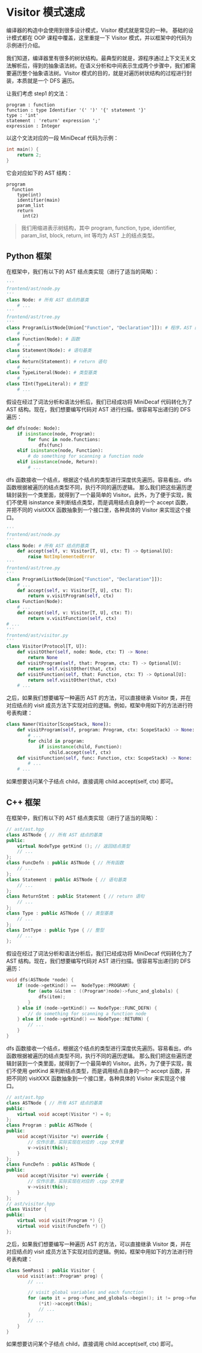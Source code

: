# Visitor 模式速成
编译器的构造中会使用到很多设计模式，Visitor 模式就是常见的一种。 基础的设计模式都在 OOP 课程中覆盖，这里重提一下 Visitor 模式，并以框架中的代码为示例进行介绍。

我们知道，编译器里有很多的树状结构。最典型的就是，源程序通过上下文无关文法解析后，得到的抽象语法树。在语义分析和中间表示生成两个步骤中，我们都需要遍历整个抽象语法树。Visitor 模式的目的，就是对遍历树状结构的过程进行封装，本质就是一个 DFS 遍历。

让我们考虑 step1 的文法：

```
program : function
function : type Identifier '(' ')' '{' statement '}'
type : 'int'
statement : 'return' expression ';'
expression : Integer
```

以这个文法对应的一段 MiniDecaf 代码为示例：

```C
int main() {
    return 2;
}
```

它会对应如下的 AST 结构：

```
program
  function
    type(int)
    identifier(main)
    param_list
    return
      int(2)
```

> 我们用缩进表示树结构，其中 program, function, type, identifier, param_list, block, return, int 等均为 AST 上的结点类型。

## Python 框架

在框架中，我们有以下的 AST 结点类实现（进行了适当的简略）：

```python
'''
frontend/ast/node.py
'''
class Node: # 所有 AST 结点的基类
    # ...
'''
frontend/ast/tree.py
'''
class Program(ListNode[Union["Function", "Declaration"]]): # 程序，AST 的根结点类型
    # ...
class Function(Node): # 函数
    # ...
class Statement(Node): # 语句基类
    # ...
class Return(Statement): # return 语句
    # ...
class TypeLiteral(Node): # 类型基类
    # ...
class TInt(TypeLiteral): # 整型
    # ...
```

假设在经过了词法分析和语法分析后，我们已经成功将 MiniDecaf 代码转化为了 AST 结构。现在，我们想要编写代码对 AST 进行扫描。很容易写出递归的 DFS 遍历：

```python
def dfs(node: Node):
    if isinstance(node, Program):
        for func in node.functions:
            dfs(func)
    elif isinstance(node, Function):
        # do something for scanning a function node
    elif isinstance(node, Return):
        # ...
```

dfs 函数接收一个结点，根据这个结点的类型进行深度优先遍历。容易看出，dfs 函数根据被遍历的结点类型不同，执行不同的遍历逻辑。 那么我们把这些遍历逻辑封装到一个类里面，就得到了一个最简单的 Visitor。此外，为了便于实现，我们不使用 isinstance 来判断结点类型，而是调用结点自身的一个 accept 函数，并把不同的 visitXXX 函数抽象到一个接口里，各种具体的 Visitor 来实现这个接口。

```python
'''
frontend/ast/node.py
'''
class Node: # 所有 AST 结点的基类
    def accept(self, v: Visitor[T, U], ctx: T) -> Optional[U]:
        raise NotImplementedError
'''
frontend/ast/tree.py
'''
class Program(ListNode[Union["Function", "Declaration"]]):
    # ...
    def accept(self, v: Visitor[T, U], ctx: T):
        return v.visitProgram(self, ctx)
class Function(Node):
    # ...
    def accept(self, v: Visitor[T, U], ctx: T):
        return v.visitFunction(self, ctx)
# ...
'''
frontend/ast/visitor.py
'''
class Visitor(Protocol[T, U]):
    def visitOther(self, node: Node, ctx: T) -> None:
        return None
    def visitProgram(self, that: Program, ctx: T) -> Optional[U]:
        return self.visitOther(that, ctx)
    def visitFunction(self, that: Function, ctx: T) -> Optional[U]:
        return self.visitOther(that, ctx)
    # ...
```

之后，如果我们想要编写一种遍历 AST 的方法，可以直接继承 Visitor 类，并在对应结点的 visit 成员方法下实现对应的逻辑。例如，框架中用如下的方法进行符号表构建：

```python
class Namer(Visitor[ScopeStack, None]):
    def visitProgram(self, program: Program, ctx: ScopeStack) -> None:
        # ...
        for child in program:
            if isinstance(child, Function):
                child.accept(self, ctx)    
    def visitFunction(self, func: Function, ctx: ScopeStack) -> None:
        # ...
    # ...
```

如果想要访问某个子结点 child，直接调用 child.accept(self, ctx) 即可。

## C++ 框架

在框架中，我们有以下的 AST 结点类实现（进行了适当的简略）：

```C++
// ast/ast.hpp
class ASTNode { // 所有 AST 结点的基类
public:
    virtual NodeType getKind (); // 返回结点类型
    // ...
};
class FuncDefn : public ASTNode { // 所有函数
    // ...
};
class Statement : public ASTNode { // 语句基类
    // ...
};
class ReturnStmt : public Statement { // return 语句
    // ...
};
class Type : public ASTNode { // 类型基类
    // ...
};
class IntType : public Type { // 整型
    // ...
};
```

假设在经过了词法分析和语法分析后，我们已经成功将 MiniDecaf 代码转化为了 AST 结构。现在，我们想要编写代码对 AST 进行扫描。很容易写出递归的 DFS 遍历：

```C++
void dfs(ASTNode *node) {
    if (node->getKind() ==  NodeType::PROGRAM) {
        for (auto &&item : ((Program*)node)->func_and_globals) {
            dfs(item);
        }
    } else if (node->getKind() == NodeType::FUNC_DEFN) {
        // do something for scanning a function node
    } else if (node->getKind() == NodeType::RETURN) {
        // ...
    }
}
```

dfs 函数接收一个结点，根据这个结点的类型进行深度优先遍历。容易看出，dfs 函数根据被遍历的结点类型不同，执行不同的遍历逻辑。 那么我们把这些遍历逻辑封装到一个类里面，就得到了一个最简单的 Visitor。此外，为了便于实现，我们不使用 getKind 来判断结点类型，而是调用结点自身的一个 accept 函数，并把不同的 visitXXX 函数抽象到一个接口里，各种具体的 Visitor 来实现这个接口。

```C++
// ast/ast.hpp
class ASTNode { // 所有 AST 结点的基类
public:
    virtual void accept(Visitor *) = 0;
};
class Program : public ASTNode {
public:
    void accept(Visitor *v) override {
        // 仅作示意，实际实现在对应的 .cpp 文件里
        v->visit(this);
    }
};
class FuncDefn : public ASTNode {
public:
    void accept(Visitor *v) override {
        // 仅作示意，实际实现在对应的 .cpp 文件里
        v->visit(this);
    }
};
// ast/visitor.hpp
class Visitor {
public:
    virtual void visit(Program *) {}
    virtual void visit(FuncDefn *) {}
};
```

之后，如果我们想要编写一种遍历 AST 的方法，可以直接继承 Visitor 类，并在对应结点的 visit 成员方法下实现对应的逻辑。例如，框架中用如下的方法进行符号表构建：

```C++
class SemPass1 : public Visitor {
    void visit(ast::Program* prog) {
        // ...

        // visit global variables and each function
        for (auto it = prog->func_and_globals->begin(); it != prog->func_and_globals->end(); ++it) {
            (*it)->accept(this);
            // ...
        }
        // ...
    }
}
```

如果想要访问某个子结点 child，直接调用 child.accept(self, ctx) 即可。
